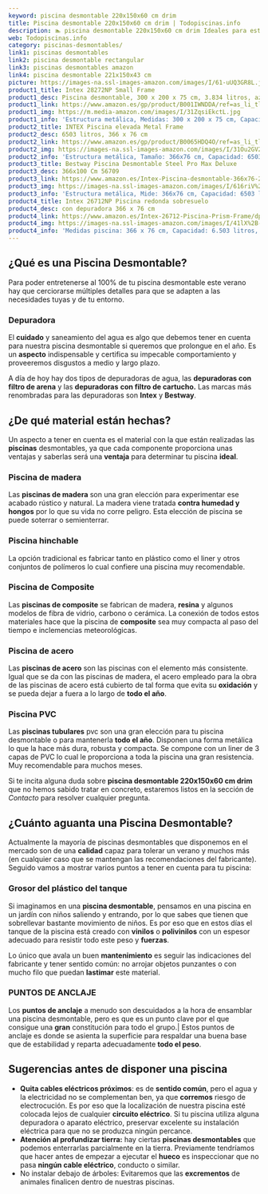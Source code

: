 ```yaml
---
keyword: piscina desmontable 220x150x60 cm drim
title: Piscina desmontable 220x150x60 cm drim | Todopiscinas.info
description: 🏊 piscina desmontable 220x150x60 cm drim Ideales para este verano 2021. Aquí puedes comprar piscina desmontable 220x150x60 cm drim y comparar con otras similares. No dejes escapar piscina desmontable 220x150x60 cm drim a un precio realmente tentador.
web: Todopiscinas.info
category: piscinas-desmontables/
link1: piscinas desmontables
link2: piscina desmontable rectangular
link3: piscinas desmontables amazon
link4: piscina desmontable 221x150x43 cm
picture: https://images-na.ssl-images-amazon.com/images/I/61-uUQ3GR8L.jpg
product1_title: Intex 28272NP Small Frame
product1_desc: Piscina desmontable, 300 x 200 x 75 cm, 3.834 litros, azul
product1_link: https://www.amazon.es/gp/product/B001IWNDDA/ref=as_li_tl?ie=UTF8&camp=3638&creative=24630&creativeASIN=B001IWNDDA&linkCode=as2&tag=todopiscinas0e-21&linkId=25b9d647487c889cb6ef56ed63f50ca1
product1_img: https://m.media-amazon.com/images/I/31ZqsiEkctL.jpg
product1_info: 'Estructura metálica, Medidas: 300 x 200 x 75 cm, Capacidad: 3.834 litros, Para 6 personas (+ 6 años), Fácil montaje, Forma rectangular'
product2_title: INTEX Piscina elevada Metal Frame
product2_desc: 6503 litros, 366 x 76 cm
product2_link: https://www.amazon.es/gp/product/B0065HDQ4O/ref=as_li_tl?ie=UTF8&camp=3638&creative=24630&creativeASIN=B0065HDQ4O&linkCode=as2&tag=todopiscinas0e-21&linkId=ed2430e3ba564d3527ee103df33ed7b3
product2_img: https://images-na.ssl-images-amazon.com/images/I/31Ou2GV2SAL.jpg
product2_info: 'Estructura metálica, Tamaño: 366x76 cm, Capacidad: 6503 litros, Forma circular, De 4 a 7 personas (+6 años)'
product3_title: Bestway Piscina Desmontable Steel Pro Max Deluxe
product3_desc: 366x100 Cm 56709
product3_link: https://www.amazon.es/Intex-Piscina-desmontable-366x76-28210NP/dp/B0065HDQ4O?__mk_es_ES=%C3%85M%C3%85%C5%BD%C3%95%C3%91&crid=25UQGV9HG2INI&dchild=1&keywords=piscinas+desmontables&qid=1615854176&sprefix=piscinas+dem%2Caps%2C201&sr=8-5&linkCode=ll1&tag=todopiscinas0e-21&linkId=34f200977c6cbaab1f3f4d9ac0e64755&language=es_ES&ref_=as_li_ss_tl
product3_img: https://images-na.ssl-images-amazon.com/images/I/616riV%2BiY3L.jpg
product3_info: 'Estructura metálica, Mide: 366x76 cm, Capacidad: 6503 litros, De 4 a 7 personas mayores de 6 años, Forma circular, Tecnología Super-Tough'
product4_title: Intex 26712NP Piscina redonda sobresuelo
product4_desc: con depuradora 366 x 76 cm
product4_link: https://www.amazon.es/Intex-26712-Piscina-Prism-Frame/dp/B07FB823GL?__mk_es_ES=%C3%85M%C3%85%C5%BD%C3%95%C3%91&dchild=1&keywords=piscinas+desmontables+con+depuradora&qid=1615936418&sr=8-5&linkCode=ll1&tag=todopiscinas0e-21&linkId=d98699de7830cd471766fa1daa36de34&language=es_ES&ref_=as_li_ss_tl
product4_img: https://images-na.ssl-images-amazon.com/images/I/41lX%2B-YpibL.jpg
product4_info: 'Medidas piscina: 366 x 76 cm, Capacidad: 6.503 litros, Incluye depuradora de cartucha A, Lona resistente triple capa'
---
```



<stats-list :link1=link1 :link2=link2 :link3=link3 :link4=link4 :category=category></stats-list>
## ¿Qué es una Piscina Desmontable?



Para poder entretenerse al 100% de tu piscina desmontable este verano  hay que cerciorarse múltiples detalles para que se adapten a las necesidades tuyas y de tu entorno.


### Depuradora

El **cuidado** y saneamiento del agua es algo que debemos tener en cuenta para nuestra piscina desmontable si queremos que prolongue en el año. Es un **aspecto** indispensable y certifica su impecable comportamiento y proveeremos disgustos a medio y largo plazo.

A día de hoy hay dos tipos de depuradoras de agua, las **depuradoras con filtro de arena** y  las **depuradoras** **con filtro de cartucho.** Las marcas más renombradas para las depuradoras son **Intex** y **Bestway**.


## ¿De qué material están hechas?

Un aspecto a tener en cuenta es el material con la que están realizadas las **piscinas** desmontables, ya que cada componente proporciona unas ventajas y saberlas  será una **ventaja** para determinar tu piscina **ideal**.


### Piscina de madera

Las **piscinas de madera** son una gran elección para experimentar ese acabado rústico y natural. La madera viene tratada **contra humedad y hongos** por lo que su vida no corre peligro. Esta elección de piscina se puede soterrar o semienterrar.


### Piscina hinchable

 La opción tradicional es fabricar tanto en plástico como el liner y otros conjuntos de polímeros lo cual confiere una piscina muy recomendable.


### Piscina de Composite

Las **piscinas de composite** se fabrican de madera, **resina** y algunos modelos de fibra de vidrio, carbono o cerámica. La conexión de todos estos materiales hace que la piscina de **composite** sea muy compacta al paso del tiempo e inclemencias meteorológicas.


### Piscina de acero

Las **piscinas de acero** son las piscinas con el elemento más consistente. Igual que se da con las piscinas de madera, el acero empleado para la obra de las piscinas de acero está cubierto de tal forma que evita su **oxidación** y se pueda dejar a fuera a lo largo de **todo el año**.


### Piscina  PVC

Las **piscinas tubulares** pvc son una gran elección para tu piscina desmontable o para mantenerla **todo el año**. Disponen una forma metálica lo que la hace más dura, robusta y compacta. Se compone con un liner de 3 capas de PVC lo cual le proporciona a toda la piscina una gran resistencia. Muy recomendable para muchos meses.

Si te incita alguna duda sobre **piscina desmontable 220x150x60 cm drim** que no hemos sabido tratar en concreto, estaremos listos en la sección de _Contacto_ para resolver cualquier pregunta.


## ¿Cuánto aguanta una Piscina Desmontable?

Actualmente la mayoría de piscinas desmontables que disponemos en el mercado son de una **calidad** capaz para tolerar un verano y muchos más (en cualquier caso que se mantengan las recomendaciones del fabricante). Seguido vamos a mostrar varios puntos a tener en cuenta para tu piscina:


### Grosor del plástico del tanque

Si imaginamos en una **piscina desmontable**, pensamos en una piscina en un jardín con niños saliendo y entrando, por lo que sabes que tienen que sobrellevar bastante movimiento de niños. Es por eso que en estos días el tanque de la piscina está creado con **vinilos** o **polivinilos** con un espesor adecuado para resistir todo este peso y **fuerzas**.

Lo único que avala un	 buen **mantenimiento** es seguir las indicaciones del fabricante y tener sentido común: no arrojar objetos punzantes o con mucho filo que puedan **lastimar** este material.


### PUNTOS DE ANCLAJE

Los **puntos de anclaje** a menudo son descuidados a la hora de ensamblar una piscina desmontable, pero  es que es un punto clave por el que consigue una **gran** constitución para todo el grupo.| Estos puntos de anclaje es donde se asienta la superficie para respaldar una buena base que de estabilidad y reparta adecuadamente **todo el peso**.

<brand-panel :title=product1_title :desc=product1_desc :img=product1_img :link=product1_link></brand-panel>

<external-banner></external-banner>



## Sugerencias antes de disponer una piscina



*   **Quita cables eléctricos próximos**: es de **sentido común**, pero el agua y la electricidad no se complementan ben, ya que **corremos** riesgo de electrocución. Es por eso que la localización de nuestra piscina esté colocada lejos de cualquier **circuito eléctrico**. Si tu piscina utiliza alguna depuradora o aparato eléctrico, preservar excelente su instalación eléctrica para que no se produzca ningún percance.
*   **Atención al profundizar tierra:** hay ciertas **piscinas desmontables** que podemos enterrarlas parcialmente en la tierra. Previamente tendríamos que hacer antes de empezar a ejecutar el **hueco** es inspeccionar que no pasa **ningún cable eléctrico**, conducto o similar.
*   No instalar debajo de árboles: Evitaremos que las **excrementos** de animales finalicen dentro de nuestras piscinas.